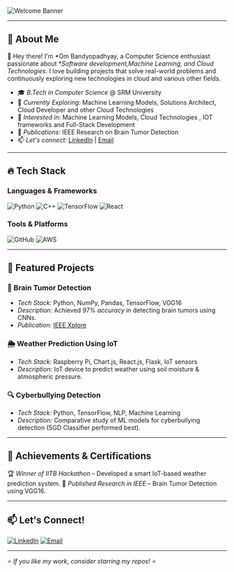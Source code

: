 ![Welcome Banner](https://readme-typing-svg.herokuapp.com?font=Fira+Code&size=22&pause=1000&color=2AFFE2&width=600&lines=Hi+there!+I'm+Om+Bandyopadhyay;A+Passionate+Developer+%7C+AI+%7C+Finance+%7C+Cloud+%7C+Web+Dev;Welcome+to+my+GitHub+profile!)

---

## 🚀 About Me

👋 Hey there! I'm *Om Bandyopadhyay, a Computer Science enthusiast passionate about **Software development,Machine Learning, and Cloud Technologies*. I love building projects that solve real-world problems and continuously exploring new technologies in cloud and various other fields.

- 🎓 *B.Tech in Computer Science* @ SRM University
- 📌 *Currently Exploring:* Machine Learning Models, Solutions Architect, Cloud Developer and other Cloud Technologies
- 🚀 *Interested in:* Machine Learning Models, Cloud Technologies , IOT frameworks and Full-Stack Development
- 📖 *Publications:* IEEE Research on Brain Tumor Detection
- 📫 *Let's connect:* [LinkedIn](https://www.linkedin.com/in/om-bandyopadhyay/) | [Email](mailto:ombandyopadhyay@gmail.com)

---


## 🔥 Tech Stack

### Languages & Frameworks
![Python](https://img.shields.io/badge/Python-3776AB?style=for-the-badge&logo=python&logoColor=white)
![C++](https://img.shields.io/badge/C%2B%2B-00599C?style=for-the-badge&logo=c%2B%2B&logoColor=white)
![TensorFlow](https://img.shields.io/badge/TensorFlow-FF6F00?style=for-the-badge&logo=tensorflow&logoColor=white)
![React](https://img.shields.io/badge/React-20232A?style=for-the-badge&logo=react&logoColor=61DAFB)

### Tools & Platforms
![GitHub](https://img.shields.io/badge/GitHub-181717?style=for-the-badge&logo=github&logoColor=white)
![AWS](https://img.shields.io/badge/AWS-232F3E?style=for-the-badge&logo=amazon-aws&logoColor=white)

---

## 📌 Featured Projects

### 🚀 Brain Tumor Detection
- *Tech Stack:* Python, NumPy, Pandas, TensorFlow, VGG16
- *Description:* Achieved *97% accuracy* in detecting brain tumors using CNNs.
- *Publication:* [IEEE Xplore](https://ieeexplore.ieee.org/document/10698772)

### 🌦 Weather Prediction Using IoT
- *Tech Stack:* Raspberry Pi, Chart.js, React.js, Flask, IoT sensors
- *Description:* IoT device to predict weather using soil moisture & atmospheric pressure.

### 🔍 Cyberbullying Detection
- *Tech Stack:* Python, TensorFlow, NLP, Machine Learning
- *Description:* Comparative study of ML models for cyberbullying detection (SGD Classifier performed best).

---

## 🎯 Achievements & Certifications

🏆 *Winner of IITB Hackathon* – Developed a smart IoT-based weather prediction system.
📜 *Published Research in IEEE* – Brain Tumor Detection using VGG16.

---

## 📫 Let's Connect!

[![LinkedIn](https://img.shields.io/badge/LinkedIn-OmBandyopadhyay-blue?style=for-the-badge&logo=linkedin)](https://www.linkedin.com/in/om-bandyopadhyay/)
[![Email](https://img.shields.io/badge/Email-ombandyopadhyay@gmail.com-red?style=for-the-badge&logo=gmail&logoColor=white)](mailto:ombandyopadhyay@gmail.com)

---

⭐ *If you like my work, consider starring my repos!* ⭐
